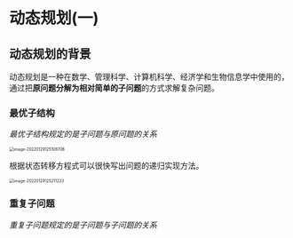 # 动态规划(一)

## 动态规划的背景

动态规划是一种在数学、管理科学、计算机科学、经济学和生物信息学中使用的，通过把**原问题分解为相对简单的子问题**的方式求解复杂问题。

### 最优子结构

*最优子结构规定的是子问题与原问题的关系*

<img src="https://tva1.sinaimg.cn/large/008i3skNly1gyugg70gcbj30gu04a74b.jpg" alt="image-20220129125108706" style="zoom:50%;" />

根据状态转移方程式可以很快写出问题的递归实现方法。

<img src="https://tva1.sinaimg.cn/large/008i3skNly1gyugga7szfj30w60bijs5.jpg" alt="image-20220129125211223" style="zoom:50%;" />

### 重复子问题

*重复子问题规定的是子问题与子问题的关系*


